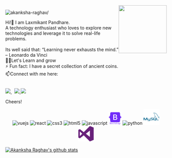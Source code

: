<img align ="right" src = "https://i.imgur.com/w4pKOQi.jpg" width="150" height="150">
<p align="left"> <img src=https://komarev.com/ghpvc/?username=akanksha-raghav alt=akanksha-raghav/></p>
Hi!👋 I am Laxmikant Pandhare.<br>A technology enthusiast who loves to explore new technologies and leverage it to solve real-life problems.<br /><br>
Its well said that:
“Learning never exhausts the mind.” – Leonardo da Vinci <br />
👨‍💻Let's Learn and grow<br />
⚡ Fun fact: I have a secret collection of ancient coins. <br />
 📫Connect with me here:<br />
 <br />
 <p>
  <a href="https://www.linkedin.com/in/laxmikantpandhare">
    <img src="https://img.shields.io/badge/laxmikantpandhare?style=flat&logo=linkedin">
  </a> &nbsp; 
  <a href="https://twitter.com/AkankshaRaghav9">
    <img src="https://img.shields.io/badge/@AkankshaRaghav9-30302f?style=flat&logo=twitter">
  </a>
 <a href="https://medium.com/@akanksharaghav">
    <img src="https://img.shields.io/badge/akanksharaghav-30302f?style=flat&logo=medium">
  </a>
</p>

Cheers!
<p align="center"><img src=https://devicons.github.io/devicon/devicon.git/icons/vuejs/vuejs-original-wordmark.svg alt=vuejs width="40" height="40"/> <img src=https://devicons.github.io/devicon/devicon.git/icons/react/react-original-wordmark.svg alt=react width="40" height="40"/> <img src=https://devicons.github.io/devicon/devicon.git/icons/css3/css3-original-wordmark.svg alt=css3 width="40" height="40"/> <img src=https://devicons.github.io/devicon/devicon.git/icons/html5/html5-original-wordmark.svg alt=html5 width="40" height="40"/> <img src=https://devicons.github.io/devicon/devicon.git/icons/javascript/javascript-original.svg alt=javascript width="40" height="40"/> <img src=https://raw.githubusercontent.com/devicons/devicon/master/icons/bootstrap/bootstrap-plain-wordmark.svg alt=Bootstrap width="40" height="40"/> <img src=https://devicons.github.io/devicon/devicon.git/icons/python/python-original-wordmark.svg alt=python width="50" height="50"/>
 <img src=https://raw.githubusercontent.com/devicons/devicon/master/icons/mysql/mysql-plain-wordmark.svg alt=mysql width="50" height="50"/> 
 <img src=https://raw.githubusercontent.com/devicons/devicon/master/icons/visualstudio/visualstudio-plain.svg alt=vs-code width="50" height="50"/></p>


[![Akanksha Raghav's github stats](https://github-readme-stats.vercel.app/api?username=akanksha-raghav)](https://github.com/akanksha-raghav/github-readme-stats)


<!--
**laxmikantbpandhare/laxmikantbpandhare** is a ✨ _special_ ✨ repository because its `README.md` (this file) appears on your GitHub profile.

Here are some ideas to get you started:

- 🔭 I’m currently working on ...
- 🌱 I’m currently learning ...
- 👯 I’m looking to collaborate on ...
- 🤔 I’m looking for help with ...
- 💬 Ask me about ...
- 📫 How to reach me: ...
- 😄 Pronouns: ...
- ⚡ Fun fact: ...
-->
